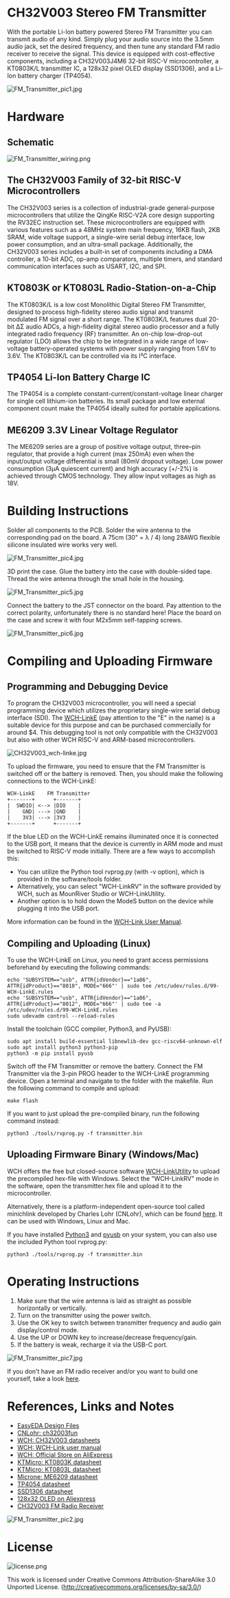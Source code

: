 # CH32V003 Stereo FM Transmitter
With the portable Li-Ion battery powered Stereo FM Transmitter you can transmit audio of any kind. Simply plug your audio source into the 3.5mm audio jack, set the desired frequency, and then tune any standard FM radio receiver to receive the signal. This device is equipped with cost-effective components, including a CH32V003J4M6 32-bit RISC-V microcontroller, a KT0803K/L transmitter IC, a 128x32 pixel OLED display (SSD1306), and a Li-Ion battery charger (TP4054).

![FM_Transmitter_pic1.jpg](https://raw.githubusercontent.com/wagiminator/CH32V003-FM-Transmitter/main/documentation/FM_Transmitter_pic1.jpg)

# Hardware
## Schematic
![FM_Transmitter_wiring.png](https://raw.githubusercontent.com/wagiminator/CH32V003-FM-Transmitter/main/documentation/FM_Transmitter_wiring.png)

## The CH32V003 Family of 32-bit RISC-V Microcontrollers
The CH32V003 series is a collection of industrial-grade general-purpose microcontrollers that utilize the QingKe RISC-V2A core design supporting the RV32EC instruction set. These microcontrollers are equipped with various features such as a 48MHz system main frequency, 16KB flash, 2KB SRAM, wide voltage support, a single-wire serial debug interface, low power consumption, and an ultra-small package. Additionally, the CH32V003 series includes a built-in set of components including a DMA controller, a 10-bit ADC, op-amp comparators, multiple timers, and standard communication interfaces such as USART, I2C, and SPI.

## KT0803K or KT0803L Radio-Station-on-a-Chip
The KT0803K/L is a low cost Monolithic Digital Stereo FM Transmitter, designed to process high-fidelity stereo audio signal and transmit modulated FM signal over a short range. The KT0803K/L features dual 20-bit ΔΣ audio ADCs, a high-fidelity digital stereo audio processor and a fully integrated radio frequency (RF) transmitter. An on-chip low-drop-out regulator (LDO) allows the chip to be integrated in a wide range of low-voltage battery-operated systems with power supply ranging from 1.6V to 3.6V. The KT0803K/L can be controlled via its I²C interface.

## TP4054 Li-Ion Battery Charge IC
The TP4054 is a complete constant-current/constant-voltage linear charger for single cell lithium-ion batteries. Its small package and low external component count make the TP4054 ideally suited for portable applications.

## ME6209 3.3V Linear Voltage Regulator
The ME6209 series are a group of positive voltage output, three–pin regulator, that provide a high current (max 250mA) even when the input/output voltage differential is small (80mV dropout voltage). Low power consumption (3µA quiescent current) and high accuracy (+/-2%) is achieved through CMOS technology. They allow input voltages as high as 18V.

# Building Instructions
Solder all components to the PCB. Solder the wire antenna to the corresponding pad on the board. A 75cm (30" = λ / 4) long 28AWG flexible silicone insulated wire works very well.

![FM_Transmitter_pic4.jpg](https://raw.githubusercontent.com/wagiminator/CH32V003-FM-Transmitter/main/documentation/FM_Transmitter_pic4.jpg)

3D print the case. Glue the battery into the case with double-sided tape. Thread the wire antenna through the small hole in the housing.

![FM_Transmitter_pic5.jpg](https://raw.githubusercontent.com/wagiminator/CH32V003-FM-Transmitter/main/documentation/FM_Transmitter_pic5.jpg)

Connect the battery to the JST connector on the board. Pay attention to the correct polarity, unfortunately there is no standard here! Place the board on the case and screw it with four M2x5mm self-tapping screws.

![FM_Transmitter_pic6.jpg](https://raw.githubusercontent.com/wagiminator/CH32V003-FM-Transmitter/main/documentation/FM_Transmitter_pic6.jpg)

# Compiling and Uploading Firmware
## Programming and Debugging Device
To program the CH32V003 microcontroller, you will need a special programming device which utilizes the proprietary single-wire serial debug interface (SDI). The [WCH-LinkE](http://www.wch-ic.com/products/WCH-Link.html) (pay attention to the "E" in the name) is a suitable device for this purpose and can be purchased commercially for around $4. This debugging tool is not only compatible with the CH32V003 but also with other WCH RISC-V and ARM-based microcontrollers.

![CH32V003_wch-linke.jpg](https://raw.githubusercontent.com/wagiminator/Development-Boards/main/CH32V003F4P6_DevBoard/documentation/CH32V003_wch-linke.jpg)

To upload the firmware, you need to ensure that the FM Transmitter is switched off or the battery is removed. Then, you should make the following connections to the WCH-LinkE:

```
WCH-LinkE    FM Transmitter
+-------+      +-------+
|  SWDIO| <--> |DIO    |
|    GND| ---> |GND    |
|    3V3| ---> |3V3    |
+-------+      +-------+
```

If the blue LED on the WCH-LinkE remains illuminated once it is connected to the USB port, it means that the device is currently in ARM mode and must be switched to RISC-V mode initially. There are a few ways to accomplish this:
- You can utilize the Python tool rvprog.py (with -v option), which is provided in the software/tools folder.
- Alternatively, you can select "WCH-LinkRV" in the software provided by WCH, such as MounRiver Studio or WCH-LinkUtility.
- Another option is to hold down the ModeS button on the device while plugging it into the USB port.

More information can be found in the [WCH-Link User Manual](http://www.wch-ic.com/downloads/WCH-LinkUserManual_PDF.html).

## Compiling and Uploading (Linux)
To use the WCH-LinkE on Linux, you need to grant access permissions beforehand by executing the following commands:
```
echo 'SUBSYSTEM=="usb", ATTR{idVendor}=="1a86", ATTR{idProduct}=="8010", MODE="666"' | sudo tee /etc/udev/rules.d/99-WCH-LinkE.rules
echo 'SUBSYSTEM=="usb", ATTR{idVendor}=="1a86", ATTR{idProduct}=="8012", MODE="666"' | sudo tee -a /etc/udev/rules.d/99-WCH-LinkE.rules
sudo udevadm control --reload-rules
```

Install the toolchain (GCC compiler, Python3, and PyUSB):
```
sudo apt install build-essential libnewlib-dev gcc-riscv64-unknown-elf
sudo apt install python3 python3-pip
python3 -m pip install pyusb
```

Switch off the FM Transmitter or remove the battery. Connect the FM Transmitter via the 3-pin PROG header to the WCH-LinkE programming device. Open a terminal and navigate to the folder with the makefile. Run the following command to compile and upload:
```
make flash
```

If you want to just upload the pre-compiled binary, run the following command instead:
```
python3 ./tools/rvprog.py -f transmitter.bin
```

## Uploading Firmware Binary (Windows/Mac)
WCH offers the free but closed-source software [WCH-LinkUtility](https://www.wch.cn/downloads/WCH-LinkUtility_ZIP.html) to upload the precompiled hex-file with Windows. Select the "WCH-LinkRV" mode in the software, open the transmitter.hex file and upload it to the microcontroller.

Alternatively, there is a platform-independent open-source tool called minichlink developed by Charles Lohr (CNLohr), which can be found [here](https://github.com/cnlohr/ch32v003fun/tree/master/minichlink). It can be used with Windows, Linux and Mac.

If you have installed [Python3](https://www.pythontutorial.net/getting-started/install-python/) and [pyusb](https://github.com/pyusb/pyusb) on your system, you can also use the included Python tool rvprog.py:
```
python3 ./tools/rvprog.py -f transmitter.bin
```

# Operating Instructions
1. Make sure that the wire antenna is laid as straight as possible horizontally or vertically.
2. Turn on the transmitter using the power switch.
3. Use the OK key to switch between transmitter frequency and audio gain display/control mode.
4. Use the UP or DOWN key to increase/decrease frequency/gain.
5. If the battery is weak, recharge it via the USB-C port.

![FM_Transmitter_pic7.jpg](https://raw.githubusercontent.com/wagiminator/CH32V003-FM-Transmitter/main/documentation/FM_Transmitter_pic7.jpg)

If you don't have an FM radio receiver and/or you want to build one yourself, take a look [here](https://github.com/wagiminator/CH32V003-FM-Receiver).

# References, Links and Notes
- [EasyEDA Design Files](https://oshwlab.com/wagiminator)
- [CNLohr: ch32003fun](https://github.com/cnlohr/ch32v003fun)
- [WCH: CH32V003 datasheets](http://www.wch-ic.com/products/CH32V003.html)
- [WCH: WCH-Link user manual](http://www.wch-ic.com/downloads/WCH-LinkUserManual_PDF.html)
- [WCH: Official Store on AliExpress](https://wchofficialstore.aliexpress.com)
- [KTMicro: KT0803K datasheet](https://www.elechouse.com/elechouse/images/product/FM%20Transmitter%20Module/KT0803K.pdf)
- [KTMicro: KT0803L datasheet](http://radio-z.ucoz.lv/kt_0803/KT0803L_V1.3.pdf)
- [Microne: ME6209 datasheet](https://datasheet.lcsc.com/lcsc/1811081822_MICRONE-Nanjing-Micro-One-Elec-ME6209A33M3G_C83508.pdf)
- [TP4054 datasheet](https://media.digikey.com/pdf/Data%20Sheets/UTD%20Semi%20PDFs/TP4054.pdf)
- [SSD1306 datasheet](https://cdn-shop.adafruit.com/datasheets/SSD1306.pdf)
- [128x32 OLED on Aliexpress](http://aliexpress.com/wholesale?SearchText=128+32+0.91+oled)
- [CH32V003 FM Radio Receiver](https://github.com/wagiminator/CH32V003-FM-Receiver)

![FM_Transmitter_pic2.jpg](https://raw.githubusercontent.com/wagiminator/CH32V003-FM-Transmitter/main/documentation/FM_Transmitter_pic2.jpg)

# License

![license.png](https://i.creativecommons.org/l/by-sa/3.0/88x31.png)

This work is licensed under Creative Commons Attribution-ShareAlike 3.0 Unported License. 
(http://creativecommons.org/licenses/by-sa/3.0/)
